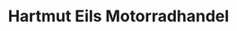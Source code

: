 ---
title: "Hartmut Eils Motorradhandel"
url: /wetschen/hartmut-eils-motorradhandel/
shop: Motorrad
---